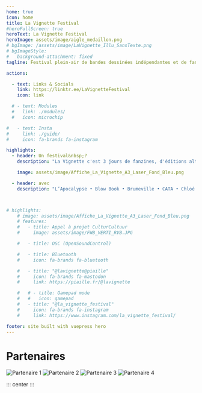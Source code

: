 ```yaml
---
home: true
icon: home
title: La Vignette Festival
#heroFullScreen: true
heroText: La Vignette Festival
heroImage: assets/image/aigle_medaillon.png
# bgImage: /assets/image/LaVignette_Illu_SansTexte.png
# bgImageStyle:
#   background-attachment: fixed
tagline: Festival plein-air de bandes dessinées indépendantes et de fanzines <br> à Saint-Gilles (1060)

actions:

  - text: Links & Socials
    link: https://linktr.ee/LaVignetteFestival
    icon: link

  # - text: Modules
  #   link: ./modules/
  #   icon: microchip

#   - text: Insta
#     link: ./guide/
#     icon: fa-brands fa-instagram

highlights:
  - header: Un festival&nbsp;?
    description: "La Vignette c'est 3 jours de fanzines, d'éditions alternatives, de rencontres & de concerts en plein air&nbsp;! Mais aussi une exposition à la librairie Léviathan et plein d'autres surprises, youpi&nbsp;! <br> Rendez-vous sur la Place Van Meenen à Saint-Gilles, du 13 au 15 juin 2025."

    image: assets/image/Affiche_La_Vignette_A3_Laser_Fond_Bleu.png

  - header: avec
    description: "L’Apocalypse • Blow Book • Brumeville • CATA • Chloé Holst‑Stepanian • CotCotCot Éditions • Courte Échelle • Du Noir Sous les Ongles • L’Employé·e du moi • En 3000 Éditions • Fémixion • FLOWERSFIELD • FRMK • Gnomus & Zitrance • Guerre Molle • Ice Screen • Labrys Éditions • Mardi Soir • Mélanie Utzmann‑North • Paratoner • Phenicusa Press • Poïjuku Tessy • Poil dans la Main • Que Scay-Je ? • Quintal • Le Sabot • Spectre • Sterput • Les Sukkubes"



# highlights:
    # image: assets/image/Affiche_La_Vignette_A3_Laser_Fond_Bleu.png
    # features:
    #   - title: Appel à projet CulturCultuur
    #     image: assets/image/FWB_VERTI_RVB.JPG

    #   - title: OSC (OpenSoundControl)

    #   - title: Bluetooth
    #     icon: fa-brands fa-bluetooth

    #   - title: "@lavignette@piaille"
    #     icon: fa-brands fa-mastodon
    #     link: https://piaille.fr/@lavignette

    #   # - title: Gamepad mode
    #   #   icon: gamepad
    #   - title: "@la_vignette_festival"
    #     icon: fa-brands fa-instagram
    #     link: https://www.instagram.com/la_vignette_festival/

footer: site built with vuepress hero
---
```


<div class="partenaires-section">
  <h1> Partenaires </h1>
  <img src="/assets/image/Logo_St_Gilles_Commune_Brun.svg" alt="Partenaire 1" />
  <img src="/assets/image/Logo_Culture1060_BRUN.svg" alt="Partenaire 2" class="logo logo--small" />
  <img src="/assets/image/Logo_Loterie_BRUN.svg" alt="Partenaire 3" />
  <img src="/assets/image/Logo_FWB_BRUN.svg" alt="Partenaire 4" />
</div>


::: center
:::

<div class="ml-embedded" data-form="MkmBiW"></div>


